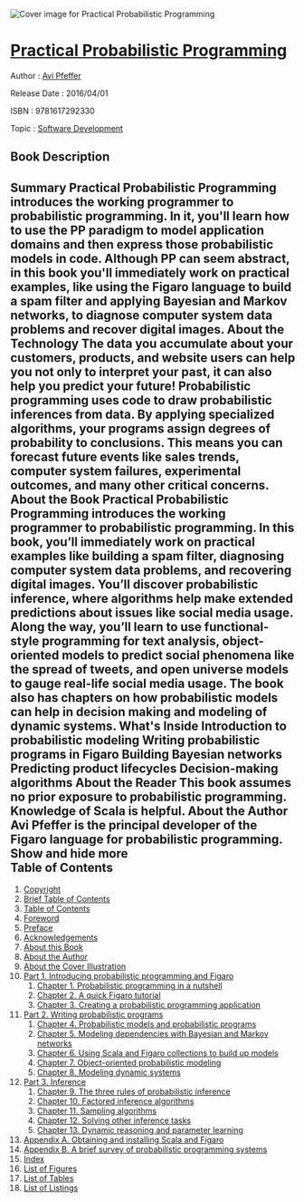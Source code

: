 ![Cover image for Practical Probabilistic Programming](https://imgdetail.ebookreading.net/cover/cover/software_development/EB9781617292330.jpg)

[Practical Probabilistic Programming](https://ebookreading.net/view/book/Practical+Probabilistic+Programming-EB9781617292330_1.html "Practical Probabilistic Programming")
====================================================================================================================

Author : [Avi Pfeffer](https://ebookreading.net/search/author/Avi+Pfeffer)

Release Date : 2016/04/01

ISBN : 9781617292330

Topic : [Software Development](https://ebookreading.net/search/category/software-development)

Book Description
-----------------

 Summary
Practical Probabilistic Programming introduces the working programmer to probabilistic programming. In it, you'll learn how to use the PP paradigm to model application domains and then express those probabilistic models in code. Although PP can seem abstract, in this book you'll immediately work on practical examples, like using the Figaro language to build a spam filter and applying Bayesian and Markov networks, to diagnose computer system data problems and recover digital images.
About the Technology
The data you accumulate about your customers, products, and website users can help you not only to interpret your past, it can also help you predict your future! Probabilistic programming uses code to draw probabilistic inferences from data. By applying specialized algorithms, your programs assign degrees of probability to conclusions. This means you can forecast future events like sales trends, computer system failures, experimental outcomes, and many other critical concerns.
About the Book
Practical Probabilistic Programming introduces the working programmer to probabilistic programming. In this book, you’ll immediately work on practical examples like building a spam filter, diagnosing computer system data problems, and recovering digital images. You’ll discover probabilistic inference, where algorithms help make extended predictions about issues like social media usage. Along the way, you’ll learn to use functional-style programming for text analysis, object-oriented models to predict social phenomena like the spread of tweets, and open universe models to gauge real-life social media usage. The book also has chapters on how probabilistic models can help in decision making and modeling of dynamic systems.
What's Inside
Introduction to probabilistic modeling
Writing probabilistic programs in Figaro
Building Bayesian networks
Predicting product lifecycles
Decision-making algorithms
About the Reader
This book assumes no prior exposure to probabilistic programming. Knowledge of Scala is helpful.
About the Author
Avi Pfeffer is the principal developer of the Figaro language for probabilistic programming.
        Show and hide more                
Table of Contents
-----------------

1. [Copyright](https://ebookreading.net/view/book/Practical+Probabilistic+Programming-EB9781617292330_3.html)
1. [Brief Table of Contents](https://ebookreading.net/view/book/Practical+Probabilistic+Programming-EB9781617292330_5.html)
1. [Table of Contents](https://ebookreading.net/view/book/Practical+Probabilistic+Programming-EB9781617292330_6.html)
1. [Foreword](https://ebookreading.net/view/book/Practical+Probabilistic+Programming-EB9781617292330_7.html)
1. [Preface](https://ebookreading.net/view/book/Practical+Probabilistic+Programming-EB9781617292330_8.html)
1. [Acknowledgements](https://ebookreading.net/view/book/Practical+Probabilistic+Programming-EB9781617292330_9.html)
1. [About this Book](https://ebookreading.net/view/book/Practical+Probabilistic+Programming-EB9781617292330_10.html)
1. [About the Author](https://ebookreading.net/view/book/Practical+Probabilistic+Programming-EB9781617292330_11.html)
1. [About the Cover Illustration](https://ebookreading.net/view/book/Practical+Probabilistic+Programming-EB9781617292330_12.html)
1. [Part 1. Introducing probabilistic programming and Figaro](https://ebookreading.net/view/book/Practical+Probabilistic+Programming-EB9781617292330_13.html)
    1. [Chapter 1. Probabilistic programming in a nutshell](https://ebookreading.net/view/book/Practical+Probabilistic+Programming-EB9781617292330_14.html)
    1. [Chapter 2. A quick Figaro tutorial](https://ebookreading.net/view/book/Practical+Probabilistic+Programming-EB9781617292330_15.html)
    1. [Chapter 3. Creating a probabilistic programming application](https://ebookreading.net/view/book/Practical+Probabilistic+Programming-EB9781617292330_16.html)
1. [Part 2. Writing probabilistic programs](https://ebookreading.net/view/book/Practical+Probabilistic+Programming-EB9781617292330_17.html)
    1. [Chapter 4. Probabilistic models and probabilistic programs](https://ebookreading.net/view/book/Practical+Probabilistic+Programming-EB9781617292330_18.html)
    1. [Chapter 5. Modeling dependencies with Bayesian and Markov networks](https://ebookreading.net/view/book/Practical+Probabilistic+Programming-EB9781617292330_19.html)
    1. [Chapter 6. Using Scala and Figaro collections to build up models](https://ebookreading.net/view/book/Practical+Probabilistic+Programming-EB9781617292330_20.html)
    1. [Chapter 7. Object-oriented probabilistic modeling](https://ebookreading.net/view/book/Practical+Probabilistic+Programming-EB9781617292330_21.html)
    1. [Chapter 8. Modeling dynamic systems](https://ebookreading.net/view/book/Practical+Probabilistic+Programming-EB9781617292330_22.html)
1. [Part 3. Inference](https://ebookreading.net/view/book/Practical+Probabilistic+Programming-EB9781617292330_23.html)
    1. [Chapter 9. The three rules of probabilistic inference](https://ebookreading.net/view/book/Practical+Probabilistic+Programming-EB9781617292330_24.html)
    1. [Chapter 10. Factored inference algorithms](https://ebookreading.net/view/book/Practical+Probabilistic+Programming-EB9781617292330_25.html)
    1. [Chapter 11. Sampling algorithms](https://ebookreading.net/view/book/Practical+Probabilistic+Programming-EB9781617292330_26.html)
    1. [Chapter 12. Solving other inference tasks](https://ebookreading.net/view/book/Practical+Probabilistic+Programming-EB9781617292330_27.html)
    1. [Chapter 13. Dynamic reasoning and parameter learning](https://ebookreading.net/view/book/Practical+Probabilistic+Programming-EB9781617292330_28.html)
1. [Appendix A. Obtaining and installing Scala and Figaro](https://ebookreading.net/view/book/Practical+Probabilistic+Programming-EB9781617292330_29.html)
1. [Appendix B. A brief survey of probabilistic programming systems](https://ebookreading.net/view/book/Practical+Probabilistic+Programming-EB9781617292330_30.html)
1. [Index](https://ebookreading.net/view/book/Practical+Probabilistic+Programming-EB9781617292330_31.html)
1. [List of Figures](https://ebookreading.net/view/book/Practical+Probabilistic+Programming-EB9781617292330_32.html)
1. [List of Tables](https://ebookreading.net/view/book/Practical+Probabilistic+Programming-EB9781617292330_33.html)
1. [List of Listings](https://ebookreading.net/view/book/Practical+Probabilistic+Programming-EB9781617292330_34.html)
